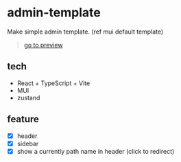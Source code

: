 # admin-template

Make simple admin template. (ref mui default template)

> [go to preview](https://react-admin-template-topaz.vercel.app/)

## tech
- React + TypeScript + Vite
- MUI
- zustand
  

## feature 
- [x] header
- [x] sidebar
- [x] show a currently path name in header (click to redirect) 
